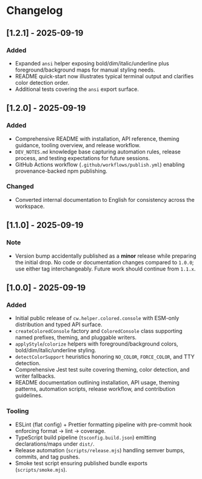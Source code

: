 # Changelog

## [1.2.1] - 2025-09-19
### Added
- Expanded `ansi` helper exposing bold/dim/italic/underline plus foreground/background maps for manual styling needs.
- README quick-start now illustrates typical terminal output and clarifies color detection order.
- Additional tests covering the `ansi` export surface.

## [1.2.0] - 2025-09-19
### Added
- Comprehensive README with installation, API reference, theming guidance, tooling overview, and release workflow.
- `DEV_NOTES.md` knowledge base capturing automation rules, release process, and testing expectations for future sessions.
- GitHub Actions workflow (`.github/workflows/publish.yml`) enabling provenance-backed npm publishing.

### Changed
- Converted internal documentation to English for consistency across the workspace.

## [1.1.0] - 2025-09-19
### Note
- Version bump accidentally published as a **minor** release while preparing the initial drop. No code or documentation changes compared to `1.0.0`; use either tag interchangeably. Future work should continue from `1.1.x`.

## [1.0.0] - 2025-09-19
### Added
- Initial public release of `cw.helper.colored.console` with ESM-only distribution and typed API surface.
- `createColoredConsole` factory and `ColoredConsole` class supporting named prefixes, theming, and pluggable writers.
- `applyStyle`/`colorize` helpers with foreground/background colors, bold/dim/italic/underline styling.
- `detectColorSupport` heuristics honoring `NO_COLOR`, `FORCE_COLOR`, and TTY detection.
- Comprehensive Jest test suite covering theming, color detection, and writer fallbacks.
- README documentation outlining installation, API usage, theming patterns, automation scripts, release workflow, and contribution guidelines.

### Tooling
- ESLint (flat config) + Prettier formatting pipeline with pre-commit hook enforcing format → lint → coverage.
- TypeScript build pipeline (`tsconfig.build.json`) emitting declarations/maps under `dist/`.
- Release automation (`scripts/release.mjs`) handling semver bumps, commits, and tag pushes.
- Smoke test script ensuring published bundle exports (`scripts/smoke.mjs`).
